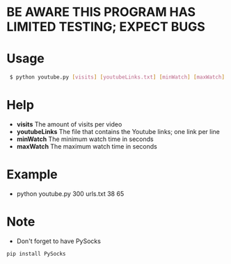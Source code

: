 # BE AWARE THIS PROGRAM HAS LIMITED TESTING; EXPECT BUGS

# Usage
```sh
 $ python youtube.py [visits] [youtubeLinks.txt] [minWatch] [maxWatch]
 ```

# Help
 - **visits** The amount of visits per video
 - **youtubeLinks** The file that contains the Youtube links; one link per line
 - **minWatch** The minimum watch time in seconds
 - **maxWatch** The maximum watch time in seconds

# Example
 - python youtube.py 300 urls.txt 38 65

# Note
 - Don't forget to have PySocks
```py
pip install PySocks
```
